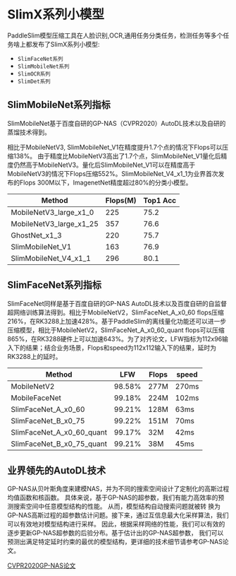 # SlimX系列小模型

PaddleSlim模型压缩工具在人脸识别,OCR,通用任务分类任务，检测任务等多个任务啥上都发布了SlimX系列小模型:

- `SlimFaceNet系列`
- `SlimMobileNet系列`
- `SlimOCR系列`
- `SlimDet系列`

## SlimMobileNet系列指标

SlimMobileNet基于百度自研的GP-NAS（CVPR2020）AutoDL技术以及自研的蒸馏技术得到。

相比于MobileNetV3, SlimMobileNet_V1在精度提升1.7个点的情况下Flops可以压缩138%。
由于精度比MobileNetV3高出了1.7个点，SlimMobileNet_V1量化后精度仍然高于MobileNetV3。量化后SlimMobileNet_V1可以在精度高于MobileNetV3的情况下Flops压缩552%。SlimMobileNet_V4_x1_1为业界首次发布的Flops 300M以下，ImagenetNet精度超过80%的分类小模型。

|Method|Flops(M)|Top1 Acc|
|------|-----|-----|
|MobileNetV3_large_x1_0|225|75.2|
|MobileNetV3_large_x1_25|357|76.6|
|GhostNet_x1_3|220|75.7|
|SlimMobileNet_V1|163|76.9|
|SlimMobileNet_V4_x1_1|296|80.1|

## SlimFaceNet系列指标

SlimFaceNet同样是基于百度自研的GP-NAS AutoDL技术以及百度自研的自监督超网络训练算法得到。相比于MobileNetV2，SlimFaceNet_A_x0_60 flops压缩216%，在RK3288上加速428%。基于PaddleSlim的离线量化功能还可以进一步压缩模型，相比于MobileNetV2，SlimFaceNet_A_x0_60_quant flops可以压缩865%，在RK3288硬件上可以加速643%。为了对齐论文，LFW指标为112x96输入下的结果；结合业务场景，Flops和speed为112x112输入下的结果，延时为RK3288上的延时。

|Method|LFW|Flops|speed|
|------|-----|-----|-----|
|MobileNetV2|98.58%|277M|270ms|
|MobileFaceNet|99.18%|224M|102ms|
|SlimFaceNet_A_x0_60|99.21%|128M|63ms|
|SlimFaceNet_B_x0_75|99.22%|151M|70ms|
|SlimFaceNet_A_x0_60_quant|99.17%|32M|42ms|
|SlimFaceNet_B_x0_75_quant|99.21%|38M|45ms|

## 业界领先的AutoDL技术

GP-NAS从贝叶斯角度来建模NAS，并为不同的搜索空间设计了定制化的高斯过程均值函数和核函数。 具体来说，基于GP-NAS的超参数，我们有能力高效率的预测搜索空间中任意模型结构的性能。 从而，模型结构自动搜索问题就被转
换为GP-NAS高斯过程的超参数估计问题。接下来，通过互信息最大化采样算法，我们可以有效地对模型结构进行采样。 因此，根据采样网络的性能，我们可以有效的逐步更新GP-NAS超参数的后验分布。基于估计出的GP-NAS超参数，
我们可以预测出满足特定延时约束的最优的模型结构，更详细的技术细节请参考GP-NAS论文。

[CVPR2020GP-NAS论文](https://openaccess.thecvf.com/content_CVPR_2020/papers/Li_GP-NAS_Gaussian_Process_Based_Neural_Architecture_Search_CVPR_2020_paper.pdf)
